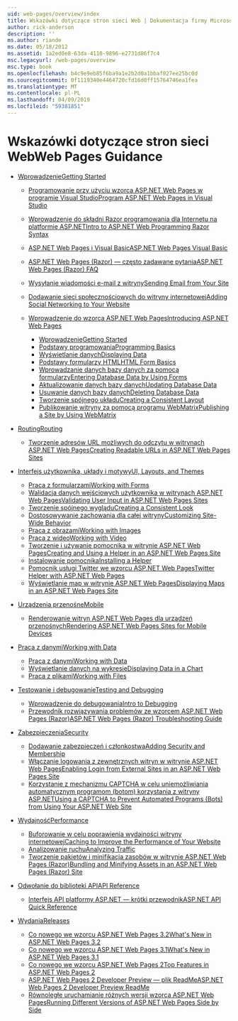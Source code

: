 ```yaml
---
uid: web-pages/overview/index
title: Wskazówki dotyczące stron sieci Web | Dokumentacja firmy Microsoft
author: rick-anderson
description: ''
ms.author: riande
ms.date: 05/18/2012
ms.assetid: 1a2ed0e8-63da-4110-9896-e2731d86f7c4
msc.legacyurl: /web-pages/overview
msc.type: book
ms.openlocfilehash: b4c9e9eb85f6ba9a1e2b2d0a1bbaf027ee25bc0d
ms.sourcegitcommit: 0f1119340e4464720cfd16d0ff15764746ea1fea
ms.translationtype: MT
ms.contentlocale: pl-PL
ms.lasthandoff: 04/09/2019
ms.locfileid: "59381851"
---
```

# <a name="web-pages-guidance"></a><span data-ttu-id="2ac6e-102">Wskazówki dotyczące stron sieci Web</span><span class="sxs-lookup"><span data-stu-id="2ac6e-102">Web Pages Guidance</span></span>

- [<span data-ttu-id="2ac6e-103">Wprowadzenie</span><span class="sxs-lookup"><span data-stu-id="2ac6e-103">Getting Started</span></span>](getting-started/index.md)

    - [<span data-ttu-id="2ac6e-104">Programowanie przy użyciu wzorca ASP.NET Web Pages w programie Visual Studio</span><span class="sxs-lookup"><span data-stu-id="2ac6e-104">Program ASP.NET Web Pages in Visual Studio</span></span>](getting-started/program-asp-net-web-pages-in-visual-studio.md)
    - [<span data-ttu-id="2ac6e-105">Wprowadzenie do składni Razor programowania dla Internetu na platformie ASP.NET</span><span class="sxs-lookup"><span data-stu-id="2ac6e-105">Intro to ASP.NET Web Programming Razor Syntax</span></span>](getting-started/introducing-razor-syntax-c.md)
    - [<span data-ttu-id="2ac6e-106">ASP.NET Web Pages i Visual Basic</span><span class="sxs-lookup"><span data-stu-id="2ac6e-106">ASP.NET Web Pages Visual Basic</span></span>](getting-started/introducing-razor-syntax-vb.md)
    - [<span data-ttu-id="2ac6e-107">ASP.NET Web Pages (Razor) — często zadawane pytania</span><span class="sxs-lookup"><span data-stu-id="2ac6e-107">ASP.NET Web Pages (Razor) FAQ</span></span>](getting-started/aspnet-web-pages-razor-faq.md)
    - [<span data-ttu-id="2ac6e-108">Wysyłanie wiadomości e-mail z witryny</span><span class="sxs-lookup"><span data-stu-id="2ac6e-108">Sending Email from Your Site</span></span>](getting-started/11-adding-email-to-your-web-site.md)
    - [<span data-ttu-id="2ac6e-109">Dodawanie sieci społecznościowych do witryny internetowej</span><span class="sxs-lookup"><span data-stu-id="2ac6e-109">Adding Social Networking to Your Website</span></span>](getting-started/13-adding-social-networking-to-your-web-site.md)
    - [<span data-ttu-id="2ac6e-110">Wprowadzenie do wzorca ASP.NET Web Pages</span><span class="sxs-lookup"><span data-stu-id="2ac6e-110">Introducing ASP.NET Web Pages</span></span>](getting-started/introducing-aspnet-web-pages-2/index.md)

        - [<span data-ttu-id="2ac6e-111">Wprowadzenie</span><span class="sxs-lookup"><span data-stu-id="2ac6e-111">Getting Started</span></span>](getting-started/introducing-aspnet-web-pages-2/getting-started.md)
        - [<span data-ttu-id="2ac6e-112">Podstawy programowania</span><span class="sxs-lookup"><span data-stu-id="2ac6e-112">Programming Basics</span></span>](getting-started/introducing-aspnet-web-pages-2/intro-to-web-pages-programming.md)
        - [<span data-ttu-id="2ac6e-113">Wyświetlanie danych</span><span class="sxs-lookup"><span data-stu-id="2ac6e-113">Displaying Data</span></span>](getting-started/introducing-aspnet-web-pages-2/displaying-data.md)
        - [<span data-ttu-id="2ac6e-114">Podstawy formularzy HTML</span><span class="sxs-lookup"><span data-stu-id="2ac6e-114">HTML Form Basics</span></span>](getting-started/introducing-aspnet-web-pages-2/form-basics.md)
        - [<span data-ttu-id="2ac6e-115">Wprowadzanie danych bazy danych za pomocą formularzy</span><span class="sxs-lookup"><span data-stu-id="2ac6e-115">Entering Database Data by Using Forms</span></span>](getting-started/introducing-aspnet-web-pages-2/entering-data.md)
        - [<span data-ttu-id="2ac6e-116">Aktualizowanie danych bazy danych</span><span class="sxs-lookup"><span data-stu-id="2ac6e-116">Updating Database Data</span></span>](getting-started/introducing-aspnet-web-pages-2/updating-data.md)
        - [<span data-ttu-id="2ac6e-117">Usuwanie danych bazy danych</span><span class="sxs-lookup"><span data-stu-id="2ac6e-117">Deleting Database Data</span></span>](getting-started/introducing-aspnet-web-pages-2/deleting-data.md)
        - [<span data-ttu-id="2ac6e-118">Tworzenie spójnego układu</span><span class="sxs-lookup"><span data-stu-id="2ac6e-118">Creating a Consistent Layout</span></span>](getting-started/introducing-aspnet-web-pages-2/layouts.md)
        - [<span data-ttu-id="2ac6e-119">Publikowanie witryny za pomocą programu WebMatrix</span><span class="sxs-lookup"><span data-stu-id="2ac6e-119">Publishing a Site by Using WebMatrix</span></span>](getting-started/introducing-aspnet-web-pages-2/publishing.md)
- [<span data-ttu-id="2ac6e-120">Routing</span><span class="sxs-lookup"><span data-stu-id="2ac6e-120">Routing</span></span>](routing/index.md)

    - [<span data-ttu-id="2ac6e-121">Tworzenie adresów URL możliwych do odczytu w witrynach ASP.NET Web Pages</span><span class="sxs-lookup"><span data-stu-id="2ac6e-121">Creating Readable URLs in ASP.NET Web Pages Sites</span></span>](routing/creating-readable-urls-in-aspnet-web-pages-sites.md)
- [<span data-ttu-id="2ac6e-122">Interfejs użytkownika, układy i motywy</span><span class="sxs-lookup"><span data-stu-id="2ac6e-122">UI, Layouts, and Themes</span></span>](ui-layouts-and-themes/index.md)

    - [<span data-ttu-id="2ac6e-123">Praca z formularzami</span><span class="sxs-lookup"><span data-stu-id="2ac6e-123">Working with Forms</span></span>](ui-layouts-and-themes/4-working-with-forms.md)
    - [<span data-ttu-id="2ac6e-124">Walidacja danych wejściowych użytkownika w witrynach ASP.NET Web Pages</span><span class="sxs-lookup"><span data-stu-id="2ac6e-124">Validating User Input in ASP.NET Web Pages Sites</span></span>](ui-layouts-and-themes/validating-user-input-in-aspnet-web-pages-sites.md)
    - [<span data-ttu-id="2ac6e-125">Tworzenie spójnego wyglądu</span><span class="sxs-lookup"><span data-stu-id="2ac6e-125">Creating a Consistent Look</span></span>](ui-layouts-and-themes/3-creating-a-consistent-look.md)
    - [<span data-ttu-id="2ac6e-126">Dostosowywanie zachowania dla całej witryny</span><span class="sxs-lookup"><span data-stu-id="2ac6e-126">Customizing Site-Wide Behavior</span></span>](ui-layouts-and-themes/18-customizing-site-wide-behavior.md)
    - [<span data-ttu-id="2ac6e-127">Praca z obrazami</span><span class="sxs-lookup"><span data-stu-id="2ac6e-127">Working with Images</span></span>](ui-layouts-and-themes/9-working-with-images.md)
    - [<span data-ttu-id="2ac6e-128">Praca z wideo</span><span class="sxs-lookup"><span data-stu-id="2ac6e-128">Working with Video</span></span>](ui-layouts-and-themes/10-working-with-video.md)
    - [<span data-ttu-id="2ac6e-129">Tworzenie i używanie pomocnika w witrynie ASP.NET Web Pages</span><span class="sxs-lookup"><span data-stu-id="2ac6e-129">Creating and Using a Helper in an ASP.NET Web Pages Site</span></span>](ui-layouts-and-themes/creating-and-using-a-helper-in-an-aspnet-web-pages-site.md)
    - [<span data-ttu-id="2ac6e-130">Instalowanie pomocnika</span><span class="sxs-lookup"><span data-stu-id="2ac6e-130">Installing a Helper</span></span>](ui-layouts-and-themes/installing-helpers.md)
    - [<span data-ttu-id="2ac6e-131">Pomocnik usługi Twitter we wzorcu ASP.NET Web Pages</span><span class="sxs-lookup"><span data-stu-id="2ac6e-131">Twitter Helper with ASP.NET Web Pages</span></span>](ui-layouts-and-themes/twitter-helper.md)
    - [<span data-ttu-id="2ac6e-132">Wyświetlanie map w witrynie ASP.NET Web Pages</span><span class="sxs-lookup"><span data-stu-id="2ac6e-132">Displaying Maps in an ASP.NET Web Pages Site</span></span>](ui-layouts-and-themes/displaying-maps-in-an-aspnet-web-pages-site.md)
- [<span data-ttu-id="2ac6e-133">Urządzenia przenośne</span><span class="sxs-lookup"><span data-stu-id="2ac6e-133">Mobile</span></span>](mobile/index.md)

    - [<span data-ttu-id="2ac6e-134">Renderowanie witryn ASP.NET Web Pages dla urządzeń przenośnych</span><span class="sxs-lookup"><span data-stu-id="2ac6e-134">Rendering ASP.NET Web Pages Sites for Mobile Devices</span></span>](mobile/rendering-aspnet-web-pages-sites-for-mobile-devices.md)
- [<span data-ttu-id="2ac6e-135">Praca z danymi</span><span class="sxs-lookup"><span data-stu-id="2ac6e-135">Working with Data</span></span>](data/index.md)

    - [<span data-ttu-id="2ac6e-136">Praca z danymi</span><span class="sxs-lookup"><span data-stu-id="2ac6e-136">Working with Data</span></span>](data/5-working-with-data.md)
    - [<span data-ttu-id="2ac6e-137">Wyświetlanie danych na wykresie</span><span class="sxs-lookup"><span data-stu-id="2ac6e-137">Displaying Data in a Chart</span></span>](data/7-displaying-data-in-a-chart.md)
    - [<span data-ttu-id="2ac6e-138">Praca z plikami</span><span class="sxs-lookup"><span data-stu-id="2ac6e-138">Working with Files</span></span>](data/working-with-files.md)
- [<span data-ttu-id="2ac6e-139">Testowanie i debugowanie</span><span class="sxs-lookup"><span data-stu-id="2ac6e-139">Testing and Debugging</span></span>](testing-and-debugging/index.md)

    - [<span data-ttu-id="2ac6e-140">Wprowadzenie do debugowania</span><span class="sxs-lookup"><span data-stu-id="2ac6e-140">Intro to Debugging</span></span>](testing-and-debugging/introduction-to-debugging.md)
    - [<span data-ttu-id="2ac6e-141">Przewodnik rozwiązywania problemów ze wzorcem ASP.NET Web Pages (Razor)</span><span class="sxs-lookup"><span data-stu-id="2ac6e-141">ASP.NET Web Pages (Razor) Troubleshooting Guide</span></span>](testing-and-debugging/aspnet-web-pages-razor-troubleshooting-guide.md)
- [<span data-ttu-id="2ac6e-142">Zabezpieczenia</span><span class="sxs-lookup"><span data-stu-id="2ac6e-142">Security</span></span>](security/index.md)

    - [<span data-ttu-id="2ac6e-143">Dodawanie zabezpieczeń i członkostwa</span><span class="sxs-lookup"><span data-stu-id="2ac6e-143">Adding Security and Membership</span></span>](security/16-adding-security-and-membership.md)
    - [<span data-ttu-id="2ac6e-144">Włączanie logowania z zewnętrznych witryn w witrynie ASP.NET Web Pages</span><span class="sxs-lookup"><span data-stu-id="2ac6e-144">Enabling Login from External Sites in an ASP.NET Web Pages Site</span></span>](security/enabling-login-from-external-sites-in-an-aspnet-web-pages-site.md)
    - [<span data-ttu-id="2ac6e-145">Korzystanie z mechanizmu CAPTCHA w celu uniemożliwiania automatycznym programom (botom) korzystania z witryny ASP.NET</span><span class="sxs-lookup"><span data-stu-id="2ac6e-145">Using a CAPTCHA to Prevent Automated Programs (Bots) from Using Your ASP.NET Web Site</span></span>](security/using-a-catpcha-to-prevent-automated-programs-bots-from-using-your-aspnet-web-site.md)
- [<span data-ttu-id="2ac6e-146">Wydajność</span><span class="sxs-lookup"><span data-stu-id="2ac6e-146">Performance</span></span>](performance-and-traffic/index.md)

    - [<span data-ttu-id="2ac6e-147">Buforowanie w celu poprawienia wydajności witryny internetowej</span><span class="sxs-lookup"><span data-stu-id="2ac6e-147">Caching to Improve the Performance of Your Website</span></span>](performance-and-traffic/15-caching-to-improve-the-performance-of-your-website.md)
    - [<span data-ttu-id="2ac6e-148">Analizowanie ruchu</span><span class="sxs-lookup"><span data-stu-id="2ac6e-148">Analyzing Traffic</span></span>](performance-and-traffic/14-analyzing-traffic.md)
    - [<span data-ttu-id="2ac6e-149">Tworzenie pakietów i minifikacja zasobów w witrynie ASP.NET Web Pages (Razor)</span><span class="sxs-lookup"><span data-stu-id="2ac6e-149">Bundling and Minifying Assets in an ASP.NET Web Pages (Razor) Site</span></span>](performance-and-traffic/bundling-and-minifying-assets-in-an-aspnet-web-pages-razor-site.md)
- [<span data-ttu-id="2ac6e-150">Odwołanie do biblioteki API</span><span class="sxs-lookup"><span data-stu-id="2ac6e-150">API Reference</span></span>](api-reference/index.md)

    - [<span data-ttu-id="2ac6e-151">Interfejs API platformy ASP.NET — krótki przewodnik</span><span class="sxs-lookup"><span data-stu-id="2ac6e-151">ASP.NET API Quick Reference</span></span>](api-reference/asp-net-web-pages-api-reference.md)
- [<span data-ttu-id="2ac6e-152">Wydania</span><span class="sxs-lookup"><span data-stu-id="2ac6e-152">Releases</span></span>](releases/index.md)

    - [<span data-ttu-id="2ac6e-153">Co nowego we wzorcu ASP.NET Web Pages 3.2</span><span class="sxs-lookup"><span data-stu-id="2ac6e-153">What's New in ASP.NET Web Pages 3.2</span></span>](releases/whats-new-in-aspnet-web-pages-32.md)
    - [<span data-ttu-id="2ac6e-154">Co nowego we wzorcu ASP.NET Web Pages 3.1</span><span class="sxs-lookup"><span data-stu-id="2ac6e-154">What's New in ASP.NET Web Pages 3.1</span></span>](releases/whats-new-aspnet-web-pages-31.md)
    - [<span data-ttu-id="2ac6e-155">Co nowego we wzorcu ASP.NET Web Pages 2</span><span class="sxs-lookup"><span data-stu-id="2ac6e-155">Top Features in ASP.NET Web Pages 2</span></span>](releases/top-features-in-web-pages-2.md)
    - [<span data-ttu-id="2ac6e-156">ASP.NET Web Pages 2 Developer Preview — plik ReadMe</span><span class="sxs-lookup"><span data-stu-id="2ac6e-156">ASP.NET Web Pages 2 Developer Preview ReadMe</span></span>](releases/aspnet-web-pages-2-developer-preview-readme.md)
    - [<span data-ttu-id="2ac6e-157">Równoległe uruchamianie różnych wersji wzorca ASP.NET Web Pages</span><span class="sxs-lookup"><span data-stu-id="2ac6e-157">Running Different Versions of ASP.NET Web Pages Side by Side</span></span>](releases/running-v1-and-v2-sites-side-by-side.md)

